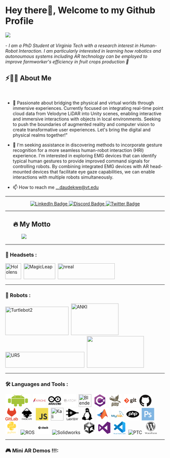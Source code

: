 # Hey there👋, Welcome to my Github Profile

<img src="https://readme-typing-svg.herokuapp.com?font=Architects+Daughter&color=22EBF7&size=25&center=false&lines=hey!+its+Danny;VR+Developer;Data+Science+Enthusiast...;Active+Open+Source+Contributor..."/>
 
 <p>- <i>I am a PhD Student at Virginia Tech with a research interest in Human-Robot Interaction. I am particularly interested in learning how robotics and autonoumous systems including AR technology can be employed to improve farmworker's efficiency in fruit crops production 🙂</i></p>


<img src="https://user-images.githubusercontent.com/89788120/167628634-549d2bdd-609e-4275-85af-1e1974da64ca.gif" width="0%" align="right" />

## ⚡🙋‍♂️ About Me

</br>

- 🔧 Passionate about bridging the physical and virtual worlds through immersive experiences. Currently focused on integrating real-time point cloud data from Velodyne LiDAR into Unity scenes, enabling interactive and immersive interactions with objects in local environments. Seeking to push the boundaries of augmented reality and computer vision to create transformative user experiences. Let's bring the digital and physical realms together!"

- 📖  I'm seeking assistance in discovering methods to incorporate gesture recognition for a more seamless human-robot interaction (HRI) experience. I'm interested in exploring EMG devices that can identify typical human gestures to provide improved command signals for controlling robots. By combining integrated EMG devices with AR head-mounted devices that facilitate eye gaze capabilities, we can enable interactions with multiple robots simultaneously.

- 📫 How to reach me ...daudekwe@vt.edu

<hr>

<div id="badges" align="center">
  <a href="https://www.linkedin.com/in/daniel-a-udekwe-19a2bbb2">
    <img src="https://img.shields.io/badge/LinkedIn-blue?style=for-the-badge&logo=linkedin&logoColor=white" alt="LinkedIn Badge"/>
  </a>
  <a href="https://discordapp.com/users/daario#9226">
    <img src="https://img.shields.io/badge/Discord-7289DA?style=for-the-badge&logo=discord&logoColor=white" alt="Discord Badge"/>
  </a>
  <a href="https://twitter.com/_danyyboi">
    <img src="https://img.shields.io/badge/Twitter-blue?style=for-the-badge&logo=twitter&logoColor=white" alt="Twitter Badge"/>
  </a>
</div>

---
## &nbsp; &nbsp; &nbsp;🔥 My Motto


&nbsp; &nbsp; &nbsp; &nbsp; &nbsp; &nbsp;&nbsp; <img  src="https://readme-typing-svg.herokuapp.com?font=Soucre+Code+Pro&duration=1700&color=12263A&background=ffffff&multiline=true&width=650&height=220&lines=while(true);..+brain.init();..+if(+world.contains(open_source));....++s+%3D+open_source.login(daniel-udekwe);....+s.explore();....+s.learn();....+s.contribute()"/>

---
### 🥽  Headsets :
<div>
  <img src="https://user-images.githubusercontent.com/35714752/151714646-5da7d4d2-75b7-423b-8c56-7ad8d709ed0e.png" title="Hololens" **alt="Hololens" width="50" height="50"/>&nbsp;
  <img src="https://th.bing.com/th/id/R.10b4a27df121c45b7a15d2ce6f5b6fdf?rik=Q3nV7pdLu2jnoA&riu=http%3a%2f%2fimg.wennermedia.com%2fsocial%2fmagic-leap-leaper-logo-a5527131-eb6b-4de6-a8e9-6154832a903e.png&ehk=QpnW14p6zVa%2fXuFgvfFaiPkf3sFNFLsEDQDaeCLmd34%3d&risl=&pid=ImgRaw&r=0" title="MagicLeap" **alt="MagicLeap" width="100" height="50"/>&nbsp;
  <img src="https://www.mixr.ru/wp-content/uploads/2020/09/nreal-logo-2048x694.jpg" title="nreal" **alt="nreal" width="180" height="50"/>&nbsp;
</div>
</div>

---
### :robot: Robots :
<div>
  <img src="https://www.turtlebot.com/assets/images/turtlebot_logo.png" title="Turtlebot2" **alt="Turtlebot2" width="200" height="90"/>&nbsp;
<!--  <img src="https://th.bing.com/th/id/R.a46b9567251f9907141a4f4cfcbe0920?rik=apXIrzBlYnArLA&riu=http%3a%2f%2fwww.komprad.vizz.pl%2fsklep%2fzdjecia%2fev3-logo.png&ehk=3%2bv6v4TivKhLek9tBfGQC%2fI2I7d5XN9a7CWetOV9xhU%3d&risl=&pid=ImgRaw&r=0" title="LEGO-EV3" **alt="LEGO-EV3" width="300" height="90"/>&nbsp; -->
  <img src="https://download.logo.wine/logo/Anki_(company)/Anki_(company)-Logo.wine.png" title="ANKI" **alt="ANKI" width="150" height="100"/>&nbsp;
  <img src="https://www.knottsco.com/hs-fs/hubfs/Mfg-Logos/UR_Logotype.jpg?width=640&name=UR_Logotype.jpg" title="UR5" **alt="UR5" width="250" height="50"/>&nbsp;
  <img src="https://upload.wikimedia.org/wikipedia/en/e/ee/Kinova_Robotics_logo.png" **alt="nreal" width="180" height="100"/>&nbsp;
</div>

---

### :hammer_and_wrench: Languages and Tools :
<div>
  <img src="https://github.com/devicons/devicon/blob/master/icons/android/android-plain.svg" title="Android" **alt="Android" width="80" height="40"/>&nbsp;
  <img src="https://github.com/devicons/devicon/blob/master/icons/apache/apache-original-wordmark.svg" title="Apache" **alt="Apache" width="40" height="40"/>&nbsp;
  <img src="https://github.com/devicons/devicon/blob/master/icons/arduino/arduino-plain-wordmark.svg" title="Arduino" **alt="Arduino" width="40" height="40"/>&nbsp;
  <img src="https://github.com/devicons/devicon/blob/master/icons/atom/atom-original-wordmark.svg" title="Atom" **alt="Atom" width="40" height="40"/>&nbsp;
  <img src="https://upload.wikimedia.org/wikipedia/commons/3/3c/Logo_Blender.svg" title="Blender" **alt="Blender" width="40" height="40"/>&nbsp;
  <img src="https://github.com/devicons/devicon/blob/master/icons/csharp/csharp-original.svg" title="csharp" **alt="csharp" width="40" height="40"/>&nbsp;
  <img src="https://github.com/devicons/devicon/blob/master/icons/gimp/gimp-plain-wordmark.svg" title="gimp" **alt="gimp" width="40" height="40"/>&nbsp;
  <img src="https://github.com/devicons/devicon/blob/master/icons/git/git-original-wordmark.svg" title="Git" **alt="Git" width="40" height="40"/>&nbsp;
  <img src="https://github.com/devicons/devicon/blob/master/icons/github/github-original.svg" title="Github" **alt="Github" width="40" height="40"/>&nbsp;
  <img src="https://github.com/devicons/devicon/blob/master/icons/gitlab/gitlab-plain-wordmark.svg" title="Gitlab" **alt="Gitlab" width="40" height="40"/>&nbsp;
  <img src="https://github.com/devicons/devicon/blob/master/icons/inkscape/inkscape-plain-wordmark.svg" title="Inkscape" **alt="Inkscape" width="40" height="40"/>&nbsp;
  <img src="https://github.com/devicons/devicon/blob/master/icons/javascript/javascript-original.svg" title="Javascript" **alt="Javascript" width="40" height="40"/>&nbsp;
  <img src="https://th.bing.com/th/id/OIP.RGxc-vcauLhnNDkAvBWKZgHaFx?pid=ImgDet&rs=1" title="Kali" **alt="Kali" width="40" height="40"/>&nbsp;
  <img src="https://github.com/devicons/devicon/blob/master/icons/labview/labview-plain-wordmark.svg" title="LabView" alt="LabView" width="40" height="40"/>&nbsp;
  <img src="https://github.com/devicons/devicon/blob/master/icons/linux/linux-plain.svg" title="Linux" alt="Linux" width="40" height="40"/>&nbsp;
  <img src="https://github.com/devicons/devicon/blob/master/icons/matlab/matlab-original.svg" title="Matlab" alt="Matlab" width="40" height="40"/>&nbsp;
  <img src="https://github.com/devicons/devicon/blob/master/icons/mysql/mysql-original-wordmark.svg" title="MySQL"  alt="MySQL" width="40" height="40"/>&nbsp;
  <img src="https://github.com/devicons/devicon/blob/master/icons/php/php-plain.svg" title="php"  alt="php" width="40" height="40"/>&nbsp;
  <img src="https://github.com/devicons/devicon/blob/master/icons/photoshop/photoshop-plain.svg" title="Photoshop"  alt="Photoshop" width="40" height="40"/>&nbsp;
  <img src="https://github.com/devicons/devicon/blob/master/icons/python/python-plain-wordmark.svg" title="Python"  alt="Python" width="40" height="40"/>&nbsp;
  <img src="https://upload.wikimedia.org/wikipedia/commons/b/bb/Ros_logo.svg" title="ROS"  alt="ROS" width="40" height="40"/>&nbsp;
  <img src="https://github.com/devicons/devicon/blob/master/icons/slack/slack-plain-wordmark.svg" title="Slack"  alt="Slack" width="40" height="40"/>&nbsp;
  <img src="https://cdn.worldvectorlogo.com/logos/solidworks.svg" title="Solidworks"  alt="Solidworks" width="40" height="40"/>&nbsp;
  <img src="https://github.com/devicons/devicon/blob/master/icons/unity/unity-original.svg" title="Unity" alt="Unity" width="40" height="40"/>&nbsp;
  <img src="https://github.com/devicons/devicon/blob/master/icons/visualstudio/visualstudio-plain.svg" title="VisualStudio" alt="VisualStudio" width="40" height="40"/>&nbsp;
  <img src="https://github.com/devicons/devicon/blob/master/icons/vscode/vscode-original-wordmark.svg" title="VisualStudioCode" alt="VisualStudioCode" width="40" height="40"/>&nbsp;
  <img src="https://upload.wikimedia.org/wikipedia/commons/1/1d/PTC_logo.svg" title="PTC" alt="PTC" width="40" height="40"/>&nbsp;
  <img src="https://github.com/devicons/devicon/blob/master/icons/wordpress/wordpress-plain-wordmark.svg" title="WordPress" alt="WordPress" width="40" height="40"/>&nbsp;
</div>

---
### 🎮 Mini AR Demos !!!:
<!--
<p align="center">
  <img src="https://github.com/DreVinciCode/Unity_Hologram/blob/main/Demo/liveportal.gif?raw=true" width="300">
  <img src="https://github.com/DreVinciCode/Unity_KinovaGen3LiteAR/blob/main/Demos/currentfuture.gif?raw=true" width="300">
  <img src="https://github.com/DreVinciCode/Unity_KinovaGen3LiteAR/blob/main/Demos/handgesturecontrol.gif?raw=true" width="300">
  <img src="https://github.com/DreVinciCode/UnityAR_FullMetalAlchemist/blob/main/Demo/demo.gif?raw=true" width="300">
  <img src="https://github.com/DreVinciCode/Unity_DAURAR/blob/main/demos/animatedTrajectory.gif?raw=true" width="300">
  <img src="https://github.com/DreVinciCode/Unity_AR_BinaryCounting/blob/main/Demo/demo.gif?raw=ture" width="300"/>
  <img src="https://github.com/DreVinciCode/Unity_AR_DrStrange_PortalSummon/blob/main/Demo/demo.gif?raw=true" width="300"/>
  <img src="https://github.com/DreVinciCode/American_Sign_Language/blob/main/Demo/demo.gif?raw=true" width="300"/>
  <img src="https://github.com/DreVinciCode/SENSAR/blob/main/Demo/demo.gif?raw=true" width="300"/>  
  <img src="https://github.com/DreVinciCode/Unity-AR-Portal/blob/main/Demo/demo.gif?raw=true" width="300"/>   
  <img src="https://github.com/DreVinciCode/MRTK_SceneUnderstanding/blob/main/Demo/demo.gif?raw=true" width="300" /> 
  <img src="https://github.com/DreVinciCode/ATLA-Elements/blob/main/Demo/earthbending.gif?raw=true" width="300" /> 
  <img src="https://github.com/DreVinciCode/Naruto_Rasenshuriken/blob/main/Demo/demo.gif?raw=true" width="300" /> 
</p>
-->

